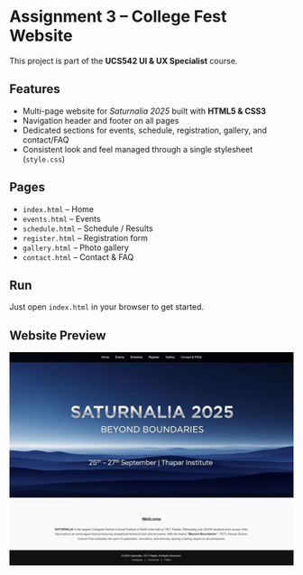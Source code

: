# Assignment 3 – College Fest Website  

This project is part of the **UCS542 UI & UX Specialist** course.  

## Features  
- Multi-page website for *Saturnalia 2025* built with **HTML5 & CSS3**  
- Navigation header and footer on all pages  
- Dedicated sections for events, schedule, registration, gallery, and contact/FAQ  
- Consistent look and feel managed through a single stylesheet (`style.css`)  

## Pages  
- `index.html` – Home  
- `events.html` – Events  
- `schedule.html` – Schedule / Results  
- `register.html` – Registration form  
- `gallery.html` – Photo gallery  
- `contact.html` – Contact & FAQ  

## Run  
Just open `index.html` in your browser to get started.  

## Website Preview  
![Homepage Preview](images/assignment3_preview/home.jpg)  
